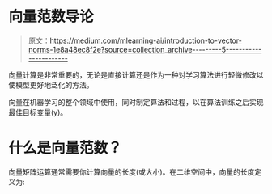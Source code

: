 # 向量范数导论

> 原文：<https://medium.com/mlearning-ai/introduction-to-vector-norms-1e8a48ec8f2e?source=collection_archive---------5----------------------->

向量计算是非常重要的，无论是直接计算还是作为一种对学习算法进行轻微修改以使模型更好地泛化的方法。

向量在机器学习的整个领域中使用，同时制定算法和过程，以在算法训练之后实现最佳目标变量(y)。

# 什么是向量范数？

向量矩阵运算通常需要你计算向量的长度(或大小)。在二维空间中，向量的长度定义为: